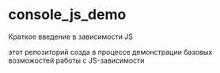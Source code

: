 # console_js_demo
Краткое введение в зависимости JS

этот репозиторий созда в процессе демонстрации базовых возможостей работы с JS-зависимости
